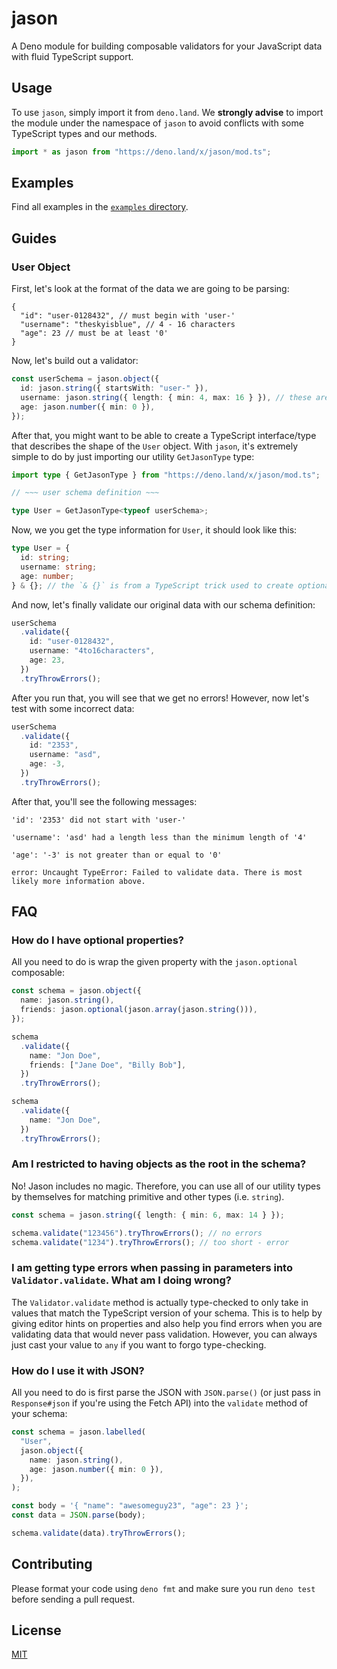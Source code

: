 # jason

A Deno module for building composable validators for your JavaScript data with
fluid TypeScript support.

## Usage

To use `jason`, simply import it from `deno.land`. We **strongly advise** to
import the module under the namespace of `jason` to avoid conflicts with some
TypeScript types and our methods.

```ts
import * as jason from "https://deno.land/x/jason/mod.ts";
```

## Examples

Find all examples in the [`examples` directory](./examples).

## Guides

### User Object

First, let's look at the format of the data we are going to be parsing:

```jsonc
{
  "id": "user-0128432", // must begin with 'user-'
  "username": "theskyisblue", // 4 - 16 characters
  "age": 23 // must be at least '0'
}
```

Now, let's build out a validator:

```ts
const userSchema = jason.object({
  id: jason.string({ startsWith: "user-" }),
  username: jason.string({ length: { min: 4, max: 16 } }), // these are inclusive
  age: jason.number({ min: 0 }),
});
```

After that, you might want to be able to create a TypeScript interface/type that
describes the shape of the `User` object. With `jason`, it's extremely simple to
do by just importing our utility `GetJasonType` type:

```ts
import type { GetJasonType } from "https://deno.land/x/jason/mod.ts";

// ~~~ user schema definition ~~~

type User = GetJasonType<typeof userSchema>;
```

Now, we you get the type information for `User`, it should look like this:

```ts
type User = {
  id: string;
  username: string;
  age: number;
} & {}; // the `& {}` is from a TypeScript trick used to create optional properties
```

And now, let's finally validate our original data with our schema definition:

```ts
userSchema
  .validate({
    id: "user-0128432",
    username: "4to16characters",
    age: 23,
  })
  .tryThrowErrors();
```

After you run that, you will see that we get no errors! However, now let's test
with some incorrect data:

```ts
userSchema
  .validate({
    id: "2353",
    username: "asd",
    age: -3,
  })
  .tryThrowErrors();
```

After that, you'll see the following messages:

```
'id': '2353' did not start with 'user-'

'username': 'asd' had a length less than the minimum length of '4'

'age': '-3' is not greater than or equal to '0'

error: Uncaught TypeError: Failed to validate data. There is most likely more information above.
```

## FAQ

### How do I have optional properties?

All you need to do is wrap the given property with the `jason.optional`
composable:

```ts
const schema = jason.object({
  name: jason.string(),
  friends: jason.optional(jason.array(jason.string())),
});

schema
  .validate({
    name: "Jon Doe",
    friends: ["Jane Doe", "Billy Bob"],
  })
  .tryThrowErrors();

schema
  .validate({
    name: "Jon Doe",
  })
  .tryThrowErrors();
```

### Am I restricted to having objects as the root in the schema?

No!  Jason includes no magic.  Therefore, you can use all of our utility types by
themselves for matching primitive and other types (i.e. `string`).

```ts
const schema = jason.string({ length: { min: 6, max: 14 } });

schema.validate("123456").tryThrowErrors(); // no errors
schema.validate("1234").tryThrowErrors(); // too short - error
```

### I am getting type errors when passing in parameters into `Validator.validate`. What am I doing wrong?

The `Validator.validate` method is actually type-checked to only take in values
that match the TypeScript version of your schema. This is to help by giving
editor hints on properties and also help you find errors when you are validating
data that would never pass validation. However, you can always just cast your
value to `any` if you want to forgo type-checking.

### How do I use it with JSON?

All you need to do is first parse the JSON with `JSON.parse()` (or just pass in
`Response#json` if you're using the Fetch API) into the `validate` method of
your schema:

```ts
const schema = jason.labelled(
  "User",
  jason.object({
    name: jason.string(),
    age: jason.number({ min: 0 }),
  }),
);

const body = '{ "name": "awesomeguy23", "age": 23 }';
const data = JSON.parse(body);

schema.validate(data).tryThrowErrors();
```

## Contributing

Please format your code using `deno fmt` and make sure you run `deno test`
before sending a pull request.

## License

[MIT](./LICENSE)
